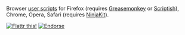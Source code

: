 Browser [user scripts](http://wiki.greasespot.net/User_script) for Firefox (requires [Greasemonkey](https://github.com/greasemonkey/greasemonkey) or [Scriptish](https://github.com/scriptish/scriptish)), Chrome, Opera, Safari (requires [NinjaKit](https://github.com/os0x/NinjaKit)).

[![Flattr this!](https://api.flattr.com/button/flattr-badge-large.png)](https://flattr.com/submit/auto?url=https%3A%2F%2Fgithub.com%2FLouCypher%2Fuserscripts)
[![Endorse](http://api.coderwall.com/loucypher/endorsecount.png)](http://coderwall.com/loucypher)